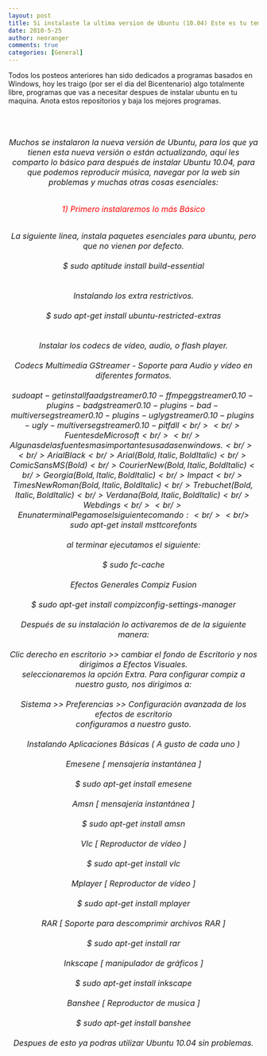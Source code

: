 ```yaml
---
layout: post
title: Si instalaste la ultima version de Ubuntu (10.04) Este es tu tema.
date: 2010-5-25
author: neoranger
comments: true
categories: [General]
---
```

Todos los posteos anteriores han sido dedicados a programas basados en Windows, hoy les traigo (por ser el dia del Bicentenario) algo totalmente libre, programas que vas a necesitar despues de instalar ubuntu en tu maquina. Anota estos repositorios y baja los mejores programas.<br /><br /><span>     <div style="text-align:center;"></div><br /><br /><div style="text-align:center;"><span style="font-size:12pt;"><em>     Muchos se instalaron la nueva versión de Ubuntu, para los que ya  tienen esta nueva versión o están actualizando, aquí les comparto lo  básico para después de instalar Ubuntu 10.04, para que podemos  reproducir música, navegar por la web sin problemas y muchas otras cosas  esenciales:     </em></span></div><br /><br /><div style="text-align:center;"><span style="color:red;"><span style="font-size:12pt;"><em> 1) Primero instalaremos lo más Básico    </em></span></span></div><br /><br /><div style="text-align:center;"><span style="font-size:12pt;"><em>  La siguiente linea, instala paquetes esenciales para ubuntu, pero que  no vienen por defecto. <br /><br />$ sudo aptitude install build-essential <br /><br /><br />Instalando los extra restrictivos. <br /><br />$ sudo apt-get install ubuntu-restricted-extras <br /><br /><br />Instalar los codecs de vídeo, audio, o flash player. <br /><br />Codecs Multimedia GStreamer - Soporte para Audio y vídeo en  diferentes formatos. <br /><br />$sudo apt-get install faad gstreamer0.10-ffmpeg  gstreamer0.10-plugins-bad gstreamer0.10-plugins-bad-multiverse  gstreamer0.10-plugins-ugly gstreamer0.10-plugins-ugly-multiverse  gstreamer0.10-pitfdll <br /><br />Fuentes de Microsoft <br /><br />Algunas de las fuentes mas importantes usadas en windows. <br /><br />Arial Black <br />Arial (Bold, Italic, Bold Italic) <br />Comic Sans MS (Bold) <br />Courier New (Bold, Italic, Bold Italic) <br />Georgia (Bold, Italic, Bold Italic) <br />Impact <br />Times New Roman (Bold, Italic, Bold Italic) <br />Trebuchet (Bold, Italic, Bold Italic) <br />Verdana (Bold, Italic, Bold Italic) <br />Webdings <br /><br />En una terminal Pegamos el siguiente comando: <br /><br />$ sudo apt-get install msttcorefonts <br /><br />al terminar ejecutamos el siguiente: <br /><br />$ sudo fc-cache <br /><br />Efectos Generales Compiz Fusion <br /><br />$ sudo apt-get install compizconfig-settings-manager <br /><br />Después de su instalación lo activaremos de de la siguiente manera: <br /><br />Clic derecho en escritorio &gt;&gt; cambiar el fondo de Escritorio y  nos dirigimos a Efectos Visuales. <br />seleccionaremos la opción Extra. Para configurar compiz a nuestro  gusto, nos dirigimos a: <br /><br />Sistema &gt;&gt; Preferencias &gt;&gt; Configuración avanzada de los  efectos de escritorio <br />configuramos a nuestro gusto. <br /><br />Instalando Aplicaciones Básicas ( A gusto de cada uno ) <br /><br />Emesene [ mensajería instantánea ] <br /><br />$ sudo apt-get install emesene <br /><br />Amsn [ mensajería instantánea ] <br /><br />$ sudo apt-get install amsn <br /><br />Vlc [ Reproductor de vídeo ] <br /><br />$ sudo apt-get install vlc <br /><br />Mplayer [ Reproductor de vídeo ] <br /><br />$ sudo apt-get install mplayer <br /><br />RAR [ Soporte para descomprimir archivos RAR ] <br /><br />$ sudo apt-get install rar <br /><br />Inkscape [ manipulador de gráficos ] <br /><br />$ sudo apt-get install inkscape <br /><br />Banshee [ Reproductor de musica ] <br /><br />$ sudo apt-get install banshee <br />   <br />Despues de esto ya podras utilizar Ubuntu 10.04 sin problemas.        </em></span></div></span>
